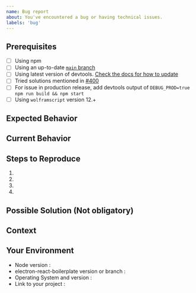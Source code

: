 ```yaml
---
name: Bug report
about: You've encountered a bug or having technical issues.
labels: 'bug'
---
```


<!-- Please use the following issue template or your issue will be closed -->

## Prerequisites

<!-- If the following boxes are not ALL checked, your issue is likely to be closed -->

-   [ ] Using npm
-   [ ] Using an up-to-date [`main` branch](https://github.com/electron-react-boilerplate/electron-react-boilerplate/tree/main)
-   [ ] Using latest version of devtools. [Check the docs for how to update](https://electron-react-boilerplate.js.org/docs/dev-tools/)
-   [ ] Tried solutions mentioned in [#400](https://github.com/electron-react-boilerplate/electron-react-boilerplate/issues/400)
-   [ ] For issue in production release, add devtools output of `DEBUG_PROD=true npm run build && npm start`
-   [ ] Using `wolframscript` version 12.+

## Expected Behavior

<!--- What should have happened? -->

## Current Behavior

<!--- What went wrong? -->

## Steps to Reproduce

<!-- Add relevant code and/or a live example -->
<!-- Add stack traces -->

1.

2.

3.

4.

## Possible Solution (Not obligatory)

<!--- Suggest a reason for the bug or how to fix it. -->

## Context

<!--- How has this issue affected you? What are you trying to accomplish? -->
<!--- Did you make any changes to the boilerplate after cloning it? -->
<!--- Providing context helps us come up with a solution that is most useful in the real world -->

## Your Environment

<!--- Include as many relevant details about the environment you experienced the bug in -->

-   Node version :
-   electron-react-boilerplate version or branch :
-   Operating System and version :
-   Link to your project :
